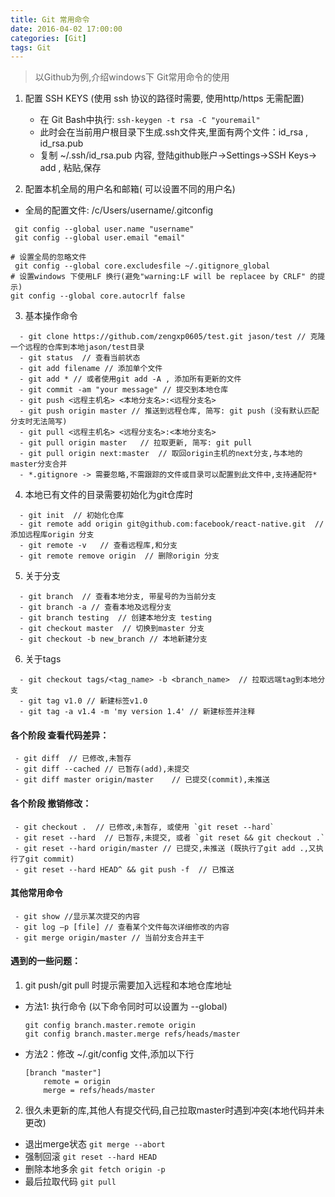 ```yaml
---
title: Git 常用命令
date: 2016-04-02 17:00:00
categories: [Git]
tags: Git
---
```


> 以Github为例,介绍windows下 Git常用命令的使用

1. 配置 SSH KEYS  (使用 ssh 协议的路径时需要, 使用http/https 无需配置)
   - 在 Git Bash中执行:  ` ssh-keygen -t rsa -C "youremail" `   
   - 此时会在当前用户根目录下生成.ssh文件夹,里面有两个文件：id_rsa , id_rsa.pub  
   - 复制 ~/.ssh/id_rsa.pub 内容, 登陆github账户->Settings->SSH Keys-> add , 粘贴,保存

2. 配置本机全局的用户名和邮箱( 可以设置不同的用户名)  
  - 全局的配置文件: /c/Users/username/.gitconfig
 
 ```
  git config --global user.name "username"
  git config --global user.email "email"

# 设置全局的忽略文件
  git config --global core.excludesfile ~/.gitignore_global
# 设置windows 下使用LF 换行(避免"warning:LF will be replacee by CRLF" 的提示)
git config --global core.autocrlf false
```

3. 基本操作命令
```
  - git clone https://github.com/zengxp0605/test.git jason/test // 克隆一个远程的仓库到本地jason/test目录
  - git status  // 查看当前状态
  - git add filename // 添加单个文件
  - git add * // 或者使用git add -A , 添加所有更新的文件
  - git commit -am "your message" // 提交到本地仓库
  - git push <远程主机名> <本地分支名>:<远程分支名>
  - git push origin master // 推送到远程仓库, 简写: git push (没有默认匹配分支时无法简写)
  - git pull <远程主机名> <远程分支名>:<本地分支名>
  - git pull origin master   // 拉取更新, 简写: git pull 
  - git pull origin next:master  // 取回origin主机的next分支,与本地的master分支合并
  - *.gitignore -> 需要忽略,不需跟踪的文件或目录可以配置到此文件中,支持通配符*
```

4. 本地已有文件的目录需要初始化为git仓库时
```
  - git init  // 初始化仓库
  - git remote add origin git@github.com:facebook/react-native.git  // 添加远程库origin 分支 
  - git remote -v   // 查看远程库,和分支
  - git remote remove origin  // 删除origin 分支
```

5. 关于分支
```
  - git branch  // 查看本地分支, 带星号的为当前分支
  - git branch -a // 查看本地及远程分支
  - git branch testing  // 创建本地分支 testing 
  - git checkout master  // 切换到master 分支
  - git checkout -b new_branch // 本地新建分支
```

6. 关于tags
```
  - git checkout tags/<tag_name> -b <branch_name>  // 拉取远端tag到本地分支
  - git tag v1.0 // 新建标签v1.0
  - git tag -a v1.4 -m 'my version 1.4' // 新建标签并注释
```

#### 各个阶段 查看代码差异：
```
 - git diff  // 已修改,未暂存
 - git diff --cached // 已暂存(add),未提交
 - git diff master origin/master    // 已提交(commit),未推送

```

#### 各个阶段 撤销修改：
```
 - git checkout .  // 已修改,未暂存, 或使用 `git reset --hard`
 - git reset --hard  // 已暂存,未提交, 或者 `git reset && git checkout .`
 - git reset --hard origin/master // 已提交,未推送 (既执行了git add .,又执行了git commit)
 - git reset --hard HEAD^ && git push -f  // 已推送
```

#### 其他常用命令
```
 - git show //显示某次提交的内容
 - git log –p [file] // 查看某个文件每次详细修改的内容
 - git merge origin/master // 当前分支合并主干
```


#### 遇到的一些问题：
1. git push/git pull 时提示需要加入远程和本地仓库地址
  - 方法1: 执行命令 (以下命令同时可以设置为 --global)
    
    ```
    git config branch.master.remote origin
    git config branch.master.merge refs/heads/master
    ```

  - 方法2：修改 ~/.git/config 文件,添加以下行
    
    ```
    [branch "master"]
        remote = origin
        merge = refs/heads/master
    ```

2. 很久未更新的库,其他人有提交代码,自己拉取master时遇到冲突(本地代码并未更改)
- 退出merge状态
`git merge --abort`
- 强制回滚
`git reset --hard HEAD`
- 删除本地多余
`git fetch origin -p`
- 最后拉取代码
`git pull`
